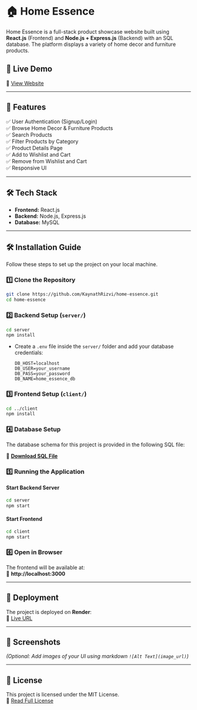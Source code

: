 # 🏠 Home Essence

Home Essence is a full-stack product showcase website built using **React.js** (Frontend) and **Node.js + Express.js** (Backend) with an SQL database. The platform displays a variety of home decor and furniture products.

## 🚀 Live Demo  
🔗 [View Website](https://home-essence-client.onrender.com/)  

---

## 📌 Features  
✅ User Authentication (Signup/Login)  
✅ Browse Home Decor & Furniture Products  
✅ Search Products  
✅ Filter Products by Category  
✅ Product Details Page  
✅ Add to Wishlist and Cart  
✅ Remove from Wishlist and Cart  
✅ Responsive UI  

---

## 🛠 Tech Stack  
- **Frontend:** React.js  
- **Backend:** Node.js, Express.js  
- **Database:** MySQL  

---

## 🛠 Installation Guide  

Follow these steps to set up the project on your local machine.  

### 1️⃣ Clone the Repository  
```sh
git clone https://github.com/KaynathRizvi/home-essence.git
cd home-essence
```

### 2️⃣ Backend Setup (`server/`)  
```sh
cd server
npm install
```
- Create a `.env` file inside the `server/` folder and add your database credentials:  
  ```
  DB_HOST=localhost
  DB_USER=your_username
  DB_PASS=your_password
  DB_NAME=home_essence_db
  ```

### 3️⃣ Frontend Setup (`client/`)  
```sh
cd ../client
npm install
```

### 4️⃣ Database Setup  
The database schema for this project is provided in the following SQL file:   

🔗 **[Download SQL File](https://gist.github.com/KaynathRizvi/5582ed86bfe1d092e16c2edb136408b7)**  

### 5️⃣ Running the Application  

#### Start Backend Server  
```sh
cd server
npm start
```

#### Start Frontend  
```sh
cd client
npm start
```

### 6️⃣ Open in Browser  
The frontend will be available at:  
🔗 **http://localhost:3000**  

---

## 🚀 Deployment  
The project is deployed on **Render**:  
🔗 [Live URL](https://home-essence-client.onrender.com/)  

---

## 📸 Screenshots  
_(Optional: Add images of your UI using markdown `![Alt Text](image_url)`)_  

---

## 📍 License  
This project is licensed under the MIT License.  
📄 [Read Full License](https://opensource.org/licenses/MIT)
